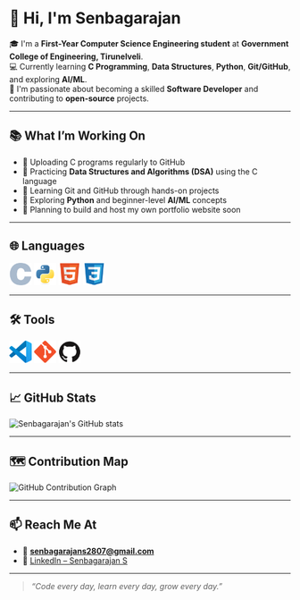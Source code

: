 # 👋 Hi, I'm Senbagarajan

🎓 I'm a **First-Year Computer Science Engineering student** at **Government College of Engineering, Tirunelveli**.  
💻 Currently learning **C Programming**, **Data Structures**, **Python**, **Git/GitHub**, and exploring **AI/ML**.  
🚀 I'm passionate about becoming a skilled **Software Developer** and contributing to **open-source** projects.

---

## 📚 What I’m Working On

- 🔨 Uploading C programs regularly to GitHub  
- 🧠 Practicing **Data Structures and Algorithms (DSA)** using the C language  
- 🚧 Learning Git and GitHub through hands-on projects  
- 🧪 Exploring **Python** and beginner-level **AI/ML** concepts  
- 🌱 Planning to build and host my own portfolio website soon

---

## 🌐 Languages

<img src="https://raw.githubusercontent.com/devicons/devicon/master/icons/c/c-original.svg" alt="C" width="40" height="40"/>
<img src="https://raw.githubusercontent.com/devicons/devicon/master/icons/python/python-original.svg" alt="Python" width="40" height="40"/>
<img src="https://raw.githubusercontent.com/devicons/devicon/master/icons/html5/html5-original.svg" alt="HTML" width="40" height="40"/>
<img src="https://raw.githubusercontent.com/devicons/devicon/master/icons/css3/css3-original.svg" alt="CSS" width="40" height="40"/>

---

## 🛠️ Tools

<img src="https://raw.githubusercontent.com/devicons/devicon/master/icons/vscode/vscode-original.svg" alt="VS Code" width="40" height="40"/>
<img src="https://raw.githubusercontent.com/devicons/devicon/master/icons/git/git-original.svg" alt="Git" width="40" height="40"/>
<img src="https://raw.githubusercontent.com/devicons/devicon/master/icons/github/github-original.svg" alt="GitHub" width="40" height="40"/>

---

## 📈 GitHub Stats

![Senbagarajan's GitHub stats](https://github-readme-stats.vercel.app/api?username=Senbagarajan2807&show_icons=true&theme=radical)

---

## 🗺️ Contribution Map

![GitHub Contribution Graph](https://activity-graph.herokuapp.com/graph?username=Senbagarajan2807&theme=react-dark&hide_border=true)

---

## 📫 Reach Me At

- 📧 **senbagarajans2807@gmail.com**  
- 💼 [LinkedIn – Senbagarajan S](https://www.linkedin.com/in/senbagarajan-s)

---

> _“Code every day, learn every day, grow every day.”_
